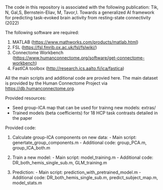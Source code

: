 The code in this repository is associated with the following publication: Tik, N, Gal,S, Bernstein-Eliav, M, Tavor,I. Towards a generalized AI framework for predicting task-evoked brain activity from resting-state connectivity (2022)

The following software are required:
  1. MATLAB (https://www.mathworks.com/products/matlab.html)
  2. FSL (https://fsl.fmrib.ox.ac.uk/fsl/fslwiki/)
  3. Connectome Workbench (https://www.humanconnectome.org/software/get-connectome-workbench)
  4. FastICA toolbox (http://research.ics.aalto.fi/ica/fastica)

All the main scripts and additional code are provied here.
The main dataset is provided by the Human Connectome Project via https://db.humanconnectome.org.

Provided resources:
   - Seed group-ICA map that can be used for trainng new models: extras/
   - Trained models (beta coefficients) for 18 HCP task contrasts detailed in the paper
   
Provided code:
  1. Calculate group-ICA components on new data:
    - Main script: genertate_group_components.m
    - Additional code: group_PCA.m, group_ICA_both.m

   2. Train a new model:
    - Main script: model_training.m
    - Additional code: DR_both_hemis_single_sub.m, GLM_training.m

   3. Prediction:
    - Main script: prediction_with_pretrained_model.m
    - Additional code: DR_both_hemis_single_sub.m, predict_subject_map.m, model_stats.m
